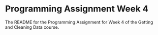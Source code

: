 # Programming Assignment Week 4
The README for the Programming Assignment for Week 4 of the Getting and Cleaning Data course.

